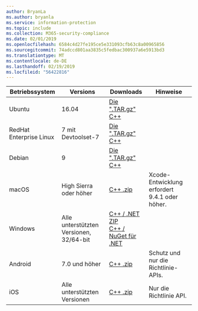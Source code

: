 ```yaml
---
author: BryanLa
ms.author: bryanla
ms.service: information-protection
ms.topic: include
ms.collection: M365-security-compliance
ms.date: 02/01/2019
ms.openlocfilehash: 6584c4d27fe195ce5e331093cfb63c8a00965856
ms.sourcegitcommit: 74adccd801aa3835c5fedbac300937a6e5913bd3
ms.translationtype: MT
ms.contentlocale: de-DE
ms.lasthandoff: 02/19/2019
ms.locfileid: "56422816"
---
```

| Betriebssystem | Versions | Downloads | Hinweise |
|------------------|----------|----------|--------|
| Ubuntu  |  16.04 | [Die ".TAR.gz" C++](https://aka.ms/mipsdkbinaries) | |
| RedHat Enterprise Linux | 7 mit Devtoolset-7 | [Die ".TAR.gz" C++](https://aka.ms/mipsdkbinaries) | |
| Debian  | 9 | [Die ".TAR.gz" C++](https://aka.ms/mipsdkbinaries) | |
| macOS   | High Sierra oder höher | [C++ .zip](https://aka.ms/mipsdkbinaries) | Xcode-Entwicklung erfordert 9.4.1 oder höher. |
| Windows | Alle unterstützten Versionen, 32/64-bit | [C++ / .NET ZIP](https://aka.ms/mipsdkbinaries)<br>[C++ / NuGet für .NET](https://www.nuget.org/packages?q=Microsoft.InformationProtection) | |
| Android | 7.0 und höher | [C++ .zip](https://aka.ms/mipsdkbinaries) | Schutz und nur die Richtlinie-APIs. |
| iOS | Alle unterstützten Versionen | [C++ .zip](https://aka.ms/mipsdkbinaries) | Nur die Richtlinie API. |

